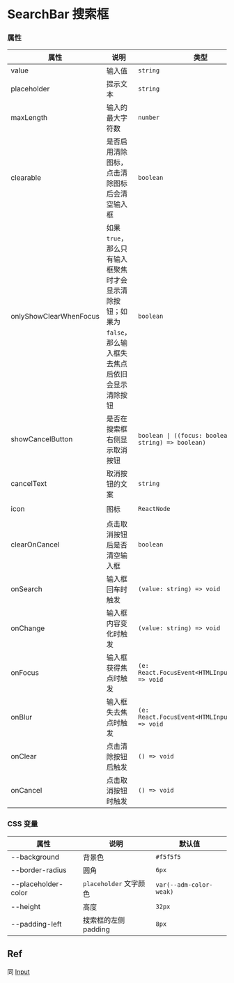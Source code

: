 # SearchBar 搜索框

<code src="./demos/demo1.tsx"></code>

<code src="./demos/demo2.tsx"></code>

### 属性

| 属性                   | 说明                                                                                                      | 类型                                                      | 默认值              |
| ---------------------- | --------------------------------------------------------------------------------------------------------- | --------------------------------------------------------- | ------------------- |
| value                  | 输入值                                                                                                    | `string`                                                  | -                   |
| placeholder            | 提示文本                                                                                                  | `string`                                                  | -                   |
| maxLength              | 输入的最大字符数                                                                                          | `number`                                                  | -                   |
| clearable              | 是否启用清除图标，点击清除图标后会清空输入框                                                              | `boolean`                                                 | `true`              |
| onlyShowClearWhenFocus | 如果 `true`，那么只有输入框聚焦时才会显示清除按钮；如果为 `false`，那么输入框失去焦点后依旧会显示清除按钮 | `boolean`                                                 | `false`             |
| showCancelButton       | 是否在搜索框右侧显示取消按钮                                                                              | `boolean \| ((focus: boolean, value: string) => boolean)` | `false`             |
| cancelText             | 取消按钮的文案                                                                                            | `string`                                                  | `'取消'`            |
| icon                   | 图标                                                                                                      | `ReactNode`                                               | `<SearchOutline />` |
| clearOnCancel          | 点击取消按钮后是否清空输入框                                                                              | `boolean`                                                 | `true`              |
| onSearch               | 输入框回车时触发                                                                                          | `(value: string) => void`                                 | -                   |
| onChange               | 输入框内容变化时触发                                                                                      | `(value: string) => void`                                 | -                   |
| onFocus                | 输入框获得焦点时触发                                                                                      | `(e: React.FocusEvent<HTMLInputElement>) => void`         | -                   |
| onBlur                 | 输入框失去焦点时触发                                                                                      | `(e: React.FocusEvent<HTMLInputElement>) => void`         | -                   |
| onClear                | 点击清除按钮后触发                                                                                        | `() => void`                                              | -                   |
| onCancel               | 点击取消按钮时触发                                                                                        | `() => void`                                              | -                   |

### CSS 变量

| 属性                | 说明                   | 默认值                  |
| ------------------- | ---------------------- | ----------------------- |
| --background        | 背景色                 | `#f5f5f5`               |
| --border-radius     | 圆角                   | `6px`                   |
| --placeholder-color | `placeholder` 文字颜色 | `var(--adm-color-weak)` |
| --height            | 高度                   | `32px`                  |
| --padding-left      | 搜索框的左侧 padding   | `8px`                   |

## Ref

同 [Input](./input)
